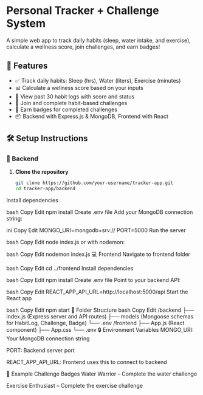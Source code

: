 # Personal Tracker + Challenge System

A simple web app to track daily habits (sleep, water intake, and exercise), calculate a wellness score, join challenges, and earn badges!

## 🌟 Features

- ✅ Track daily habits: Sleep (hrs), Water (liters), Exercise (minutes)
- 📊 Calculate a wellness score based on your inputs
- 📝 View past 30 habit logs with score and status
- 🎯 Join and complete habit-based challenges
- 🏅 Earn badges for completed challenges
- 📦 Backend with Express.js & MongoDB, Frontend with React

## 🛠️ Setup Instructions

### 🔧 Backend

1. **Clone the repository**  
   ```bash
   git clone https://github.com/your-username/tracker-app.git
   cd tracker-app/backend
Install dependencies

bash
Copy
Edit
npm install
Create .env file
Add your MongoDB connection string:

ini
Copy
Edit
MONGO_URI=mongodb+srv://<your-mongo-uri>
PORT=5000
Run the server

bash
Copy
Edit
node index.js
or with nodemon:

bash
Copy
Edit
nodemon index.js
💻 Frontend
Navigate to frontend folder

bash
Copy
Edit
cd ../frontend
Install dependencies

bash
Copy
Edit
npm install
Create .env file
Point to your backend API:

bash
Copy
Edit
REACT_APP_API_URL=http://localhost:5000/api
Start the React app

bash
Copy
Edit
npm start
📌 Folder Structure
bash
Copy
Edit
/backend
  ├── index.js (Express server and API routes)
  ├── models (Mongoose schemas for HabitLog, Challenge, Badge)
  └── .env
/frontend
  ├── App.js (React component)
  ├── App.css
  └── .env
🔒 Environment Variables
MONGO_URI: Your MongoDB connection string

PORT: Backend server port

REACT_APP_API_URL: Frontend uses this to connect to backend

🧪 Example Challenge Badges
Water Warrior – Complete the water challenge

Exercise Enthusiast – Complete the exercise challenge
